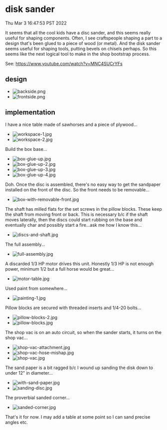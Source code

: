 # disk sander

Thu Mar  3 16:47:53 PST 2022

It seems that all the cool kids have a disc sander, and this seems really useful for shaping
components. Often, I see craftspeople shaping a part to a design that's been glued to a piece
of wood (or metal). And the disk sander seems useful for shaping tools, putting bevels on chisels
perhaps. So this seems like the next logical tool to make in the shop bootstrap process.

See: https://www.youtube.com/watch?v=MNC4SUCrYFs

## design

* ![backside.png](./photos/backside.png)
* ![frontside.png](./photos/frontside.png)


## implementation

I have a nice table made of sawhorses and a piece of plywood...

* ![workspace-1.jpg](./photos/workspace-1.jpg)
* ![workspace-2.jpg](./photos/workspace-2.jpg)

Build the box base...

* ![box-glue-up.jpg](./photos/box-glue-up.jpg)
* ![box-glue-up-2.jpg](./photos/box-glue-up-2.jpg)
* ![box-glue-up-3.jpg](./photos/box-glue-up-3.jpg)
* ![box-glue-up-4.jpg](./photos/box-glue-up-4.jpg)

Doh. Once the disc is assembled, there's no easy way to get the sandpaper
installed on the front of the disc. So the front needs to be removable...

* ![box-with-removable-front.jpg](./photos/box-with-removable-front.jpg)


The shaft has milled flats for the set screws in the pillow blocks. These keep
the shaft from moving front or back. This is necessary b/c if the shaft moves
laterally, then the discs could start rubbing on the base and eventually char
and possibly start a fire...ask me how I know this...

* ![discs-and-shaft.jpg](./photos/discs-and-shaft.jpg)

The full assembly...

* ![full-assembly.jpg](./photos/full-assembly.jpg)

A discarded 1/3 HP motor drives this unit. Honestly 1/3 HP
is not enough power, minimum 1/2 but a full horse would be great...

* ![motor-table.jpg](./photos/motor-table.jpg)

Used paint from somewhere...

* ![painting-1.jpg](./photos/painting-1.jpg)

Pillow blocks are secured with threaded inserts and 1/4-20 bolts...

* ![pillow-blocks-2.jpg](./photos/pillow-blocks-2.jpg)
* ![pillow-blocks.jpg](./photos/pillow-blocks.jpg)

The shop vac is on an auto circuit, so when the sander starts, it
turns on the shop vac...

* ![shop-vac-attachment.jpg](./photos/shop-vac-attachment.jpg)
* ![shop-vac-hose-mishap.jpg](./photos/shop-vac-hose-mishap.jpg)
* ![shop-vac.jpg](./photos/shop-vac.jpg)


The sand paper is a bit ragged b/c I wound up sanding the disk down to under
12" in diameter...

* ![with-sand-paper.jpg](./photos/with-sand-paper.jpg)
* ![sanding-disc.jpg](./photos/sanding-disc.jpg)


The proverbial sanded corner...
* ![sanded-corner.jpg](./photos/sanded-corner.jpg)


That's it for now. I may add a table at some point so I can sand precise angles etc.
